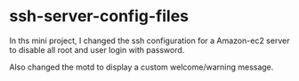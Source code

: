 # ssh-server-config-files
In ths mini project, I changed the ssh configuration for a Amazon-ec2 server to disable all root and user login with password.

Also changed the motd to display a custom welcome/warning message.
